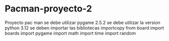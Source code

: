 # Pacman-proyecto-2
Proyecto pac man 
se debe utilizar pygame 2.5.2
se debe utilizar la version python 3.12
se deben importar las bibliotecas 
importcopy
from board import boards
import pygame
import math
import time
import random
